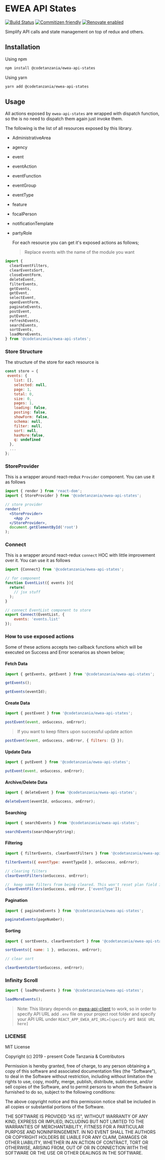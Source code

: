 # EWEA API States

[![Build Status](https://travis-ci.org/CodeTanzania/ewea-api-states.svg?branch=develop)](https://travis-ci.org/CodeTanzania/ewea-api-states)
[![Commitizen friendly](https://img.shields.io/badge/commitizen-friendly-brightgreen.svg)](http://commitizen.github.io/cz-cli/)
[![Renovate enabled](https://img.shields.io/badge/renovate-enabled-brightgreen.svg)](https://renovatebot.com/)

Simplify API calls and state management on top of redux and others.

## Installation

Using npm

```sh
npm install @codetanzania/ewea-api-states
```

Using yarn

```sh
yarn add @codetanzania/ewea-api-states
```

## Usage

All actions exposed by `ewea-api-states` are wrapped with dispatch function, so the is no need to dispatch them again just invoke them.

The following is the list of all resources exposed by this library.

- AdministrativeArea
- agency
- event
- eventAction
- eventFunction
- eventGroup
- eventType
- feature
- focalPerson
- notificationTemplate
- partyRole

  For each resource you can get it's exposed actions as follows;

  > Replace events with the name of the module you want

```js
import {
  clearEventFilters,
  clearEventsSort,
  closeEventForm,
  deleteEvent,
  filterEvents,
  getEvents,
  getEvent,
  selectEvent,
  openEventForm,
  paginateEvents,
  postEvent,
  putEvent,
  refreshEvents,
  searchEvents,
  sortEvents,
  loadMoreEvents,
} from '@codetanzania/ewea-api-states';
```

### Store Structure

The structure of the store for each resource is

```js
const store = {
 events: {
    list: [],
    selected: null,
    page: 1,
    total: 0,
    size: 0,
    pages: 1,
    loading: false,
    posting: false,
    showForm: false,
    schema: null,
    filter: null,
    sort: null,
    hasMore:false,
    q: undefined
  },
  ...
};
```

### StoreProvider

This is a wrapper around react-redux `Provider` component. You can use it as follows

```jsx
import { render } from 'react-dom';
import { StoreProvider } from '@codetanzania/ewea-api-states';

// store provider
render(
  <StoreProvider>
    <App />
  </StoreProvider>,
  document.getElementById('root')
);
```

### Connect

This is a wrapper around react-redux `connect` HOC with little improvement over it. You can use it as follows

```js
import {Connect} from '@codetanzania/ewea-api-states';

// for component
function EventList({ events }){
  return(
    // jsx stuff
  );
}

// connect EventList component to store
export Connect(EventList, {
    events: 'events.list'
});

```

### How to use exposed actions

Some of these actions accepts two callback functions which will be executed on Success and Error scenarios as shown below;

#### Fetch Data

```js
import { getEvents, getEvent } from '@codetanzania/ewea-api-states';

getEvents();

getEvents(eventId);
```

#### Create Data

```js
import { postEvent } from '@codetanzania/ewea-api-states';

postEvent(event, onSuccess, onError);
```

> If you want to keep filters upon successful update action

```js
postEvent(event, onSuccess, onError, { filters: {} });
```

#### Update Data

```js
import { putEvent } from '@codetanzania/ewea-api-states';

putEvent(event, onSuccess, onError);
```

#### Archive/Delete Data

```js
import { deleteEvent } from '@codetanzania/ewea-api-states';

deleteEvent(eventId, onSuccess, onError);
```

#### Searching

```js
import { searchEvents } from '@codetanzania/ewea-api-states';

searchEvents(searchQueryString);
```

#### Filtering

```js
import { filterEvents, clearEventFilters } from '@codetanzania/ewea-api-states';

filterEvents({ eventType: eventTypeId }, onSuccess, onError);

// clearing filters
clearEventFilters(onSuccess, onError);

//  keep some filters from being cleared. This won't reset plan field in filter object
clearEventFilters(onSuccess, onError, ['eventType']);
```

#### Pagination

```js
import { paginateEvents } from '@codetanzania/ewea-api-states';

paginateEvents(pageNumber);
```

#### Sorting

```js
import { sortEvents, clearEventsSort } from '@codetanzania/ewea-api-states';

sortEvents({ name: 1 }, onSuccess, onError);

// clear sort

clearEventsSort(onSuccess, onError);
```

### Infinity Scroll

```js
import { loadMoreEvents } from '@codetanzania/ewea-api-states';

loadMoreEvents();
```

> Note: This library depends on [ewea-api-client](https://github.com/CodeTanzania/ewea-api-client) to work, so in order to specify API URL add `.env` file on your project root folder and specify your API URL under `REACT_APP_EWEA_API_URL=[specify API BASE URL here]`

### LICENSE

MIT License

Copyright (c) 2019 - present Code Tanzania & Contributors

Permission is hereby granted, free of charge, to any person obtaining a copy of this software and associated documentation files (the "Software"), to deal in the Software without restriction, including without limitation the rights to use, copy, modify, merge, publish, distribute, sublicense, and/or sell copies of the Software, and to permit persons to whom the Software is furnished to do so, subject to the following conditions:

The above copyright notice and this permission notice shall be included in all copies or substantial portions of the Software.

THE SOFTWARE IS PROVIDED "AS IS", WITHOUT WARRANTY OF ANY KIND, EXPRESS OR IMPLIED, INCLUDING BUT NOT LIMITED TO THE WARRANTIES OF MERCHANTABILITY, FITNESS FOR A PARTICULAR PURPOSE AND NONINFRINGEMENT. IN NO EVENT SHALL THE AUTHORS OR COPYRIGHT HOLDERS BE LIABLE FOR ANY CLAIM, DAMAGES OR OTHER LIABILITY, WHETHER IN AN ACTION OF CONTRACT, TORT OR OTHERWISE, ARISING FROM, OUT OF OR IN CONNECTION WITH THE SOFTWARE OR THE USE OR OTHER DEALINGS IN THE SOFTWARE.
